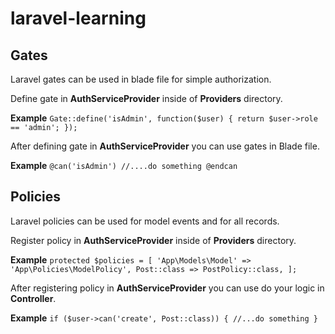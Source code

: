 # laravel-learning


## Gates

Laravel gates can be used in blade file for simple authorization.

Define gate in **AuthServiceProvider** inside of **Providers** directory.

**Example**
    ```
    Gate::define('isAdmin', function($user) {
           return $user->role == 'admin';
        });
    ```

After defining gate in **AuthServiceProvider** you can use gates in Blade file.

**Example**
    ```
    @can('isAdmin')
        //....do something
    @endcan
    ```

## Policies

Laravel policies can be used for model events and for all records.

Register policy in **AuthServiceProvider** inside of **Providers** directory.

**Example**
    ```
    protected $policies = [
         'App\Models\Model' => 'App\Policies\ModelPolicy',
        Post::class => PostPolicy::class,
    ];
    ```

After registering policy in **AuthServiceProvider** you can use do your logic in **Controller**.

**Example**
    ```
    if ($user->can('create', Post::class)) {
            //...do something
        }
    ```


